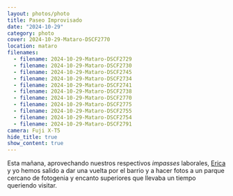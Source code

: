 ```yaml
---
layout: photos/photo
title: Paseo Improvisado
date: "2024-10-29"
category: photo
cover: 2024-10-29-Mataro-DSCF2770
location: mataro
filenames:
  - filename: 2024-10-29-Mataro-DSCF2729
  - filename: 2024-10-29-Mataro-DSCF2730
  - filename: 2024-10-29-Mataro-DSCF2745
  - filename: 2024-10-29-Mataro-DSCF2734
  - filename: 2024-10-29-Mataro-DSCF2741
  - filename: 2024-10-29-Mataro-DSCF2738
  - filename: 2024-10-29-Mataro-DSCF2770
  - filename: 2024-10-29-Mataro-DSCF2775
  - filename: 2024-10-29-Mataro-DSCF2755
  - filename: 2024-10-29-Mataro-DSCF2754
  - filename: 2024-10-29-Mataro-DSCF2791
camera: Fuji X-T5
hide_title: true
show_content: true
---
```


Esta mañana, aprovechando nuestros respectivos _impasses_ laborales,
[Erica](https://www.ericafustero.com) y yo hemos salido a dar una vuelta por el
barrio y a hacer fotos a un parque cercano de fotogenia y encanto superiores
que llevaba un tiempo queriendo visitar.
